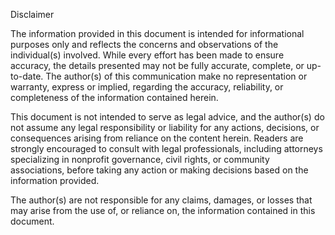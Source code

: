 Disclaimer

The information provided in this document is intended for informational purposes only and reflects the concerns and observations of the individual(s) involved. While every effort has been made to ensure accuracy, the details presented may not be fully accurate, complete, or up-to-date. The author(s) of this communication make no representation or warranty, express or implied, regarding the accuracy, reliability, or completeness of the information contained herein.

This document is not intended to serve as legal advice, and the author(s) do not assume any legal responsibility or liability for any actions, decisions, or consequences arising from reliance on the content herein. Readers are strongly encouraged to consult with legal professionals, including attorneys specializing in nonprofit governance, civil rights, or community associations, before taking any action or making decisions based on the information provided.

The author(s) are not responsible for any claims, damages, or losses that may arise from the use of, or reliance on, the information contained in this document.
